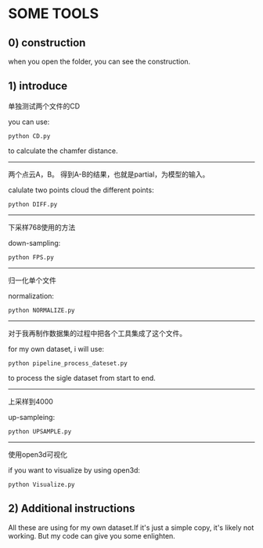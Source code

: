 # SOME TOOLS

## 0) construction

when you open the folder, you can see the construction.

## 1) introduce
单独测试两个文件的CD

you can use:
```
python CD.py
```
to calculate the chamfer distance.

---
两个点云A，B。
得到A-B的结果，也就是partial，为模型的输入。

calulate two points cloud the different points:
```
python DIFF.py
```
---
下采样768使用的方法

down-sampling:
```
python FPS.py
```
---
归一化单个文件

normalization:
```
python NORMALIZE.py
```
---
对于我再制作数据集的过程中把各个工具集成了这个文件。

for my own dataset, i will use:
```
python pipeline_process_dateset.py
```
to process the sigle dataset from start to end.

---
上采样到4000

up-sampleing:
```
python UPSAMPLE.py
```
---
使用open3d可视化

if you want to visualize by using open3d:
```
python Visualize.py
```

## 2) Additional instructions
All these are using for my own dataset.If it's just a simple copy, it's likely not working.
But my code can give you some enlighten.